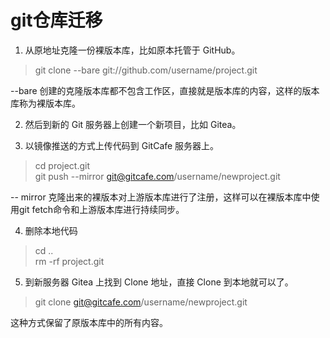 # git仓库迁移
1. 从原地址克隆一份裸版本库，比如原本托管于 GitHub。
> git clone --bare git://github.com/username/project.git

--bare 创建的克隆版本库都不包含工作区，直接就是版本库的内容，这样的版本库称为裸版本库。

2. 然后到新的 Git 服务器上创建一个新项目，比如 Gitea。

3. 以镜像推送的方式上传代码到 GitCafe 服务器上。
> cd project.git
> <br>git push --mirror git@gitcafe.com/username/newproject.git

-- mirror 克隆出来的裸版本对上游版本库进行了注册，这样可以在裸版本库中使用git fetch命令和上游版本库进行持续同步。

4. 删除本地代码
> cd ..
> <br>rm -rf project.git

5. 到新服务器 Gitea 上找到 Clone 地址，直接 Clone 到本地就可以了。
> git clone git@gitcafe.com/username/newproject.git

这种方式保留了原版本库中的所有内容。
